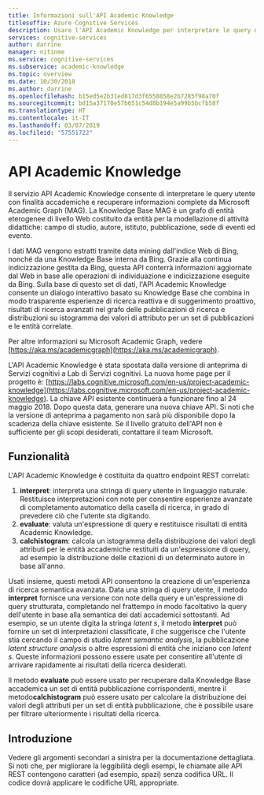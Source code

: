 ```yaml
---
title: Informazioni sull'API Academic Knowledge
titlesuffix: Azure Cognitive Services
description: Usare l'API Academic Knowledge per interpretare le query utente e recuperare informazioni dettagliate da Academic Graph.
services: cognitive-services
author: darrine
manager: nitinme
ms.service: cognitive-services
ms.subservice: academic-knowledge
ms.topic: overview
ms.date: 10/30/2018
ms.author: darrine
ms.openlocfilehash: b15ed5e2b31ed817d3f6558858e2b7285f98a70f
ms.sourcegitcommit: bd15a37170e57b651c54d8b194e5a99b5bcfb58f
ms.translationtype: HT
ms.contentlocale: it-IT
ms.lasthandoff: 03/07/2019
ms.locfileid: "57551722"
---
```

# <a name="academic-knowledge-api"></a>API Academic Knowledge

Il servizio API Academic Knowledge consente di interpretare le query utente con finalità accademiche e recuperare informazioni complete da Microsoft Academic Graph (MAG). La Knowledge Base MAG è un grafo di entità eterogenee di livello Web costituito da entità per la modellazione di attività didattiche: campo di studio, autore, istituto, pubblicazione, sede di eventi ed evento. 

I dati MAG vengono estratti tramite data mining dall'indice Web di Bing, nonché da una Knowledge Base interna da Bing. Grazie alla continua indicizzazione gestita da Bing, questa API conterrà informazioni aggiornate dal Web in base alle operazioni di individuazione e indicizzazione eseguite da Bing. Sulla base di questo set di dati, l'API Academic Knowledge consente un dialogo interattivo basato su Knowledge Base che combina in modo trasparente esperienze di ricerca reattiva e di suggerimento proattivo, risultati di ricerca avanzati nel grafo delle pubblicazioni di ricerca e distribuzioni su istogramma dei valori di attributo per un set di pubblicazioni e le entità correlate.

Per altre informazioni su Microsoft Academic Graph, vedere [https://aka.ms/academicgraph](https://aka.ms/academicgraph).

L'API Academic Knowledge è stata spostata dalla versione di anteprima di Servizi cognitivi a Lab di Servizi cognitivi. La nuova home page per il progetto è: [https://labs.cognitive.microsoft.com/en-us/project-academic-knowledge](https://labs.cognitive.microsoft.com/en-us/project-academic-knowledge). La chiave API esistente continuerà a funzionare fino al 24 maggio 2018. Dopo questa data, generare una nuova chiave API. Si noti che la versione di anteprima a pagamento non sarà più disponibile dopo la scadenza della chiave esistente. Se il livello gratuito dell'API non è sufficiente per gli scopi desiderati, contattare il team Microsoft. 

## <a name="features"></a>Funzionalità
L'API Academic Knowledge è costituita da quattro endpoint REST correlati:  
  1. **interpret**: interpreta una stringa di query utente in linguaggio naturale. Restituisce interpretazioni con note per consentire esperienze avanzate di completamento automatico della casella di ricerca, in grado di prevedere ciò che l'utente sta digitando.  
  2. **evaluate**: valuta un'espressione di query e restituisce risultati di entità Academic Knowledge.  
  3. **calchistogram**: calcola un istogramma della distribuzione dei valori degli attributi per le entità accademiche restituiti da un'espressione di query, ad esempio la distribuzione delle citazioni di un determinato autore in base all'anno.  
  
Usati insieme, questi metodi API consentono la creazione di un'esperienza di ricerca semantica avanzata. Data una stringa di query utente, il metodo **interpret** fornisce una versione con note della query e un'espressione di query strutturata, completando nel frattempo in modo facoltativo la query dell'utente in base alla semantica dei dati accademici sottostanti. Ad esempio, se un utente digita la stringa *latent s*, il metodo **interpret** può fornire un set di interpretazioni classificate, il che suggerisce che l'utente stia cercando il campo di studio *latent semantic analysis*, la pubblicazione *latent structure analysis* o altre espressioni di entità che iniziano con *latent s*. Queste informazioni possono essere usate per consentire all'utente di arrivare rapidamente ai risultati della ricerca desiderati.

Il metodo **evaluate** può essere usato per recuperare dalla Knowledge Base accademica un set di entità pubblicazione corrispondenti, mentre il metodo**calchistogram** può essere usato per calcolare la distribuzione dei valori degli attributi per un set di entità pubblicazione, che è possibile usare per filtrare ulteriormente i risultati della ricerca.        

## <a name="getting-started"></a>Introduzione 
Vedere gli argomenti secondari a sinistra per la documentazione dettagliata.  Si noti che, per migliorare la leggibilità degli esempi, le chiamate alle API REST contengono caratteri (ad esempio, spazi) senza codifica URL.  Il codice dovrà applicare le codifiche URL appropriate.

